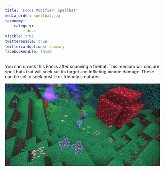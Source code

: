 ```yaml
---
title: 'Focus Modifier: Spellbat'
media_order: spellbat.jpg
taxonomy:
    category:
        - docs
visible: true
twitterenable: true
twittercardoptions: summary
facebookenable: false
---
```


You can unlock this Focus after scanning a firebat. This medium will conjure spell bats that will seek out its target and inflicting arcane damage. These can be set to seek hostile or friendly creatures:

![](spellbat.jpg)